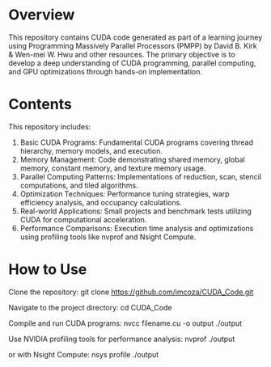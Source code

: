 # Overview

This repository contains CUDA code generated as part of a learning journey using Programming Massively Parallel Processors (PMPP) by David B. Kirk & Wen-mei W. Hwu and other resources. 
The primary objective is to develop a deep understanding of CUDA programming, parallel computing, and GPU optimizations through hands-on implementation.

# Contents

This repository includes:
<ol>
  <li>Basic CUDA Programs: Fundamental CUDA programs covering thread hierarchy, memory models, and execution.  
  </li>
  <li>Memory Management: Code demonstrating shared memory, global memory, constant memory, and texture memory usage.
  </li>
  <li>Parallel Computing Patterns: Implementations of reduction, scan, stencil computations, and tiled algorithms.
  </li>
  <li>Optimization Techniques: Performance tuning strategies, warp efficiency analysis, and occupancy calculations.
  </li>
  <li>Real-world Applications: Small projects and benchmark tests utilizing CUDA for computational acceleration.
  </li>
  <li>Performance Comparisons: Execution time analysis and optimizations using profiling tools like nvprof and Nsight Compute. </li>     
</ol>

# How to Use

Clone the repository:
git clone https://github.com/imcoza/CUDA_Code.git

Navigate to the project directory:
cd CUDA_Code

Compile and run CUDA programs:
nvcc filename.cu -o output
./output

Use NVIDIA profiling tools for performance analysis:
nvprof ./output

or with Nsight Compute:
nsys profile ./output

